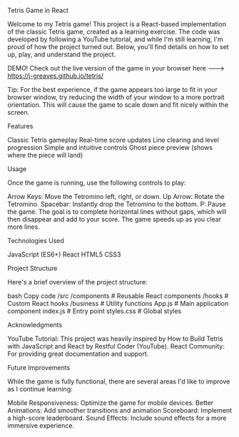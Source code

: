 Tetris Game in React

Welcome to my Tetris game! This project is a React-based implementation of the classic Tetris game, created as a learning exercise. The code was developed by following a YouTube tutorial, and while I'm still learning, I'm proud of how the project turned out. Below, you'll find details on how to set up, play, and understand the project.

DEMO!
Check out the live version of the game in your browser here --->  https://j-greaves.github.io/tetris/

Tip: For the best experience, if the game appears too large to fit in your browser window, try reducing the width of your window to a more portrait orientation. This will cause the game to scale down and fit nicely within the screen.

Features

Classic Tetris gameplay
Real-time score updates
Line clearing and level progression
Simple and intuitive controls
Ghost piece preview (shows where the piece will land)

Usage

Once the game is running, use the following controls to play:

Arrow Keys: Move the Tetromino left, right, or down.
Up Arrow: Rotate the Tetromino.
Spacebar: Instantly drop the Tetromino to the bottom.
P: Pause the game.
The goal is to complete horizontal lines without gaps, which will then disappear and add to your score. The game speeds up as you clear more lines.

Technologies Used

JavaScript (ES6+)
React
HTML5
CSS3

Project Structure

Here's a brief overview of the project structure:

bash
Copy code
/src
  /components   # Reusable React components
  /hooks        # Custom React hooks
  /business        # Utility functions
  App.js        # Main application component
  index.js      # Entry point
  styles.css    # Global styles
  
Acknowledgments

YouTube Tutorial: This project was heavily inspired by How to Build Tetris with JavaScript and React by Restful Coder (YouTube).
React Community: For providing great documentation and support.

Future Improvements

While the game is fully functional, there are several areas I'd like to improve as I continue learning:

Mobile Responsiveness: Optimize the game for mobile devices.
Better Animations: Add smoother transitions and animation
Scoreboard: Implement a high-score leaderboard.
Sound Effects: Include sound effects for a more immersive experience.
